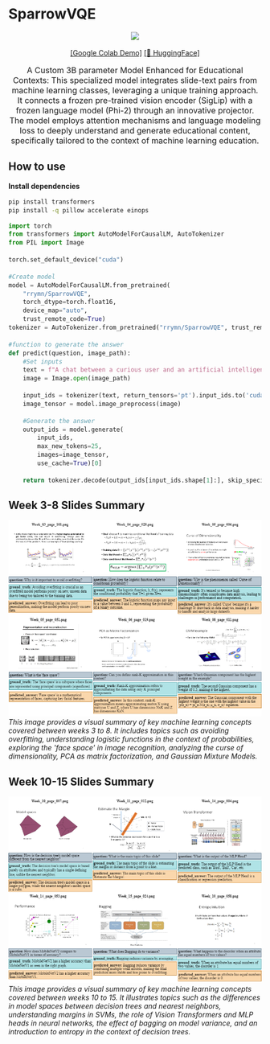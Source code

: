 # SparrowVQE


<p align="center">
  <img src="https://cdn-uploads.huggingface.co/production/uploads/650c7fbb8ffe1f53bdbe1aec/DTjDSq2yG-5Cqnk6giPFq.jpeg" width="40%" height="auto"/>
</p>

<center>
    <a href="https://colab.research.google.com/github/rrymn/SparrowVQE/blob/main/SparrowVQE_Demo.ipynb">[Google Colab Demo]</a>
    <a href="https://huggingface.co/rrymn/SparrowVQE">[🤗 HuggingFace]</a>
</center>





<p align='center', style='font-size: 16px;' >A Custom 3B parameter Model Enhanced for Educational Contexts: This specialized model integrates slide-text pairs from machine learning classes, leveraging a unique training approach. It connects a frozen pre-trained vision encoder (SigLip) with a frozen language model (Phi-2) through an innovative projector. The model employs attention mechanisms and language modeling loss to deeply understand and generate educational content, specifically tailored to the context of machine learning education. </p>

## How to use


**Install dependencies**
```bash
pip install transformers 
pip install -q pillow accelerate einops
```


```Python
import torch
from transformers import AutoModelForCausalLM, AutoTokenizer
from PIL import Image

torch.set_default_device("cuda")

#Create model
model = AutoModelForCausalLM.from_pretrained(
    "rrymn/SparrowVQE", 
    torch_dtype=torch.float16, 
    device_map="auto",
    trust_remote_code=True)
tokenizer = AutoTokenizer.from_pretrained("rrymn/SparrowVQE", trust_remote_code=True)

#function to generate the answer
def predict(question, image_path):
    #Set inputs
    text = f"A chat between a curious user and an artificial intelligence assistant. The assistant gives helpful, detailed, and polite answers to the user's questions. USER: <image>\n{question}? ASSISTANT:"
    image = Image.open(image_path)
    
    input_ids = tokenizer(text, return_tensors='pt').input_ids.to('cuda')
    image_tensor = model.image_preprocess(image)
    
    #Generate the answer
    output_ids = model.generate(
        input_ids,
        max_new_tokens=25,
        images=image_tensor,
        use_cache=True)[0]
    
    return tokenizer.decode(output_ids[input_ids.shape[1]:], skip_special_tokens=True).strip()

```
## Week 3-8 Slides Summary
![Week 3 to Week 8 Machine Learning Concepts](/images/example_01.drawio.png)
*This image provides a visual summary of key machine learning concepts covered between weeks 3 to 8. It includes topics such as avoiding overfitting, understanding logistic functions in the context of probabilities, exploring the 'face space' in image recognition, analyzing the curse of dimensionality, PCA as matrix factorization, and Gaussian Mixture Models.*

## Week 10-15 Slides Summary
![Week 10 to Week 15 Machine Learning Concepts](/images/example_02.drawio.png)
*This image provides a visual summary of key machine learning concepts covered between weeks 10 to 15. It illustrates topics such as the differences in model spaces between decision trees and nearest neighbors, understanding margins in SVMs, the role of Vision Transformers and MLP heads in neural networks, the effect of bagging on model variance, and an introduction to entropy in the context of decision trees.*

